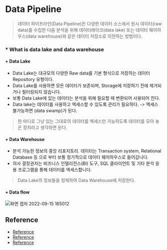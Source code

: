 # Data Pipeline
> 데이터 파이프라인(Data Pipeline)은 다양한 데이터 소스에서 원시 데이터(raw data)를 수집한 다음 분석을 위해
> 데이터레이크(data lake) 또는 데이터 웨어하우스(data warehouse)와 같은 데이터 저장소로 이전하는 방법이다.
&nbsp;
&nbsp;
### * What is data lake and data warehouse  
  
  
#### + Data Lake
- Data Lake는 대규모의 다양한 Raw data를 기본 형식으로 저장하는 데이터 Repository 유형이다.
- Data Lake를 사용하면 모든 데이터가 보존되며, Storage에 저장하기 전에 제거되거나 필터링되지 않습니다.
- 보통 Data Lake에 있는 데이터는 분석을 위해 필요할 때 변환되어 사용되어 진다.
- Data lake는 데이터를 사용하고 엑세스할 수 있도록 관리가 필요하다. -> 엑세스 불가능하면 (data swamp)가 된다.
> 한 마디로 그냥 있는 그대로의 데이터를 엑세스만 가능하도록 데이터를 모아 놓은 장치라고 생각하면 된다.  
  
  
#### + Data Warehouse
- 분석 가능한 정보의 중앙 리포지토리. 데이터는 Transaction system, Relational Database 등 으로 부터 보통 정기적으로 데이터 웨어하우스로 들어갑니다.
- 의사 결정권자는 비즈니스 인텔리전스(BI) 도구, SQL 클라이언트 및 기타 분석 응용 프로그램을 통해 데이터를 액세스합니다.
> Data Lake의 정보들을 정제하여 Data Warehouse에 저장한다.  
  
  
#### + Data flow  

![화면 캡처 2022-09-15 165012](https://user-images.githubusercontent.com/105041834/190346946-840a7a17-0b8d-4e82-8bcf-5db8248d1258.png)
  
  
## Reference
- [Reference](https://www.ibm.com/kr-ko/topics/data-pipeline)
- [Reference](https://www.redhat.com/ko/topics/data-storage/what-is-a-data-lake)
- [Reference](https://aws.amazon.com/ko/data-warehouse/)
